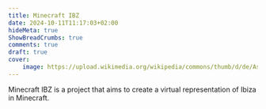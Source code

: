 ```yaml
---
title: Minecraft IBZ
date: 2024-10-11T11:17:03+02:00
hideMeta: true
ShowBreadCrumbs: true
comments: true
draft: true
cover:
    image: https://upload.wikimedia.org/wikipedia/commons/thumb/d/de/Aspect-ratio-4x3.svg/1200px-Aspect-ratio-4x3.svg.png
---
```


Minecraft IBZ is a project that aims to create a virtual representation of Ibiza in Minecraft.